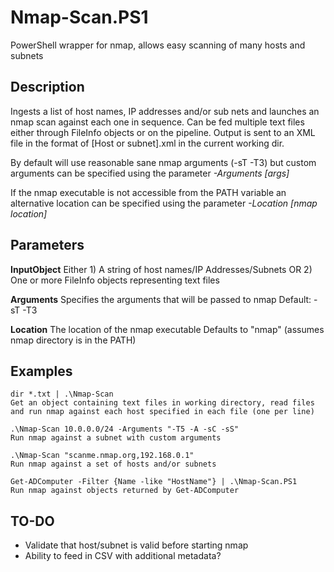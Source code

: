 # Nmap-Scan.PS1
PowerShell wrapper for nmap, allows easy scanning of many hosts and subnets

## Description 
Ingests a list of host names, IP addresses and/or sub nets and launches an nmap scan
against each one in sequence. Can be fed multiple text files either through
FileInfo objects or on the pipeline. Output is sent to an XML file in the format of
\[Host or subnet].xml in the current working dir. 

By default will use reasonable sane nmap arguments (-sT -T3) but custom arguments
can be specified using the parameter *-Arguments \[args]*

If the nmap executable is not accessible from the PATH variable an alternative
location can be specified using the parameter *-Location \[nmap location]*

## Parameters
**InputObject**
Either 1) A string of host names/IP Addresses/Subnets OR
  2) One or more FileInfo objects representing text files

**Arguments**
Specifies the arguments that will be passed to nmap
  Default: -sT -T3

**Location**
The location of the nmap executable
  Defaults to "nmap" (assumes nmap directory is in the PATH)

## Examples
    dir *.txt | .\Nmap-Scan
    Get an object containing text files in working directory, read files
    and run nmap against each host specified in each file (one per line)
 
    .\Nmap-Scan 10.0.0.0/24 -Arguments "-T5 -A -sC -sS"
    Run nmap against a subnet with custom arguments
 
    .\Nmap-Scan "scanme.nmap.org,192.168.0.1"
    Run nmap against a set of hosts and/or subnets
    
    Get-ADComputer -Filter {Name -like "HostName"} | .\Nmap-Scan.PS1
    Run nmap against objects returned by Get-ADComputer
    
## TO-DO
* Validate that host/subnet is valid before starting nmap
* Ability to feed in CSV with additional metadata?
